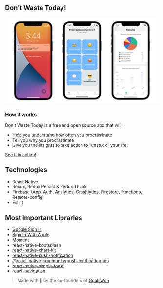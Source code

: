 ## Don't Waste Today!
![Don't Waste Today](img/header.png)

### How it works
Don't Waste Today is a free and open source app that will:

- Help you understand how often you procrastinate
- Tell you why you procrastinate
- Give you the insights to take action to "unstuck" your life.

[See it in action!](https://dontwaste.today/)
## Technologies

- React Native 
- Redux, Redux Persist & Redux Thunk
- Firebase (App, Auth, Analytics, Crashlytics, Firestore, Functions, Remote-config)
- Eslint

## Most important Libraries

- [Google Sign In](https://github.com/react-native-google-signin/google-signin)
- [Sign In With Apple](https://github.com/invertase/react-native-apple-authentication)
- [Moment](https://momentjs.com/)
- [react-native-bootsplash](https://github.com/zoontek/react-native-bootsplash)
- [react-native-chart-kit](https://github.com/indiespirit/react-native-chart-kit)
- [react-native-push-notification](https://github.com/zo0r/react-native-push-notification)
- [@react-native-community/push-notification-ios](https://github.com/react-native-push-notification-ios/push-notification-ios)
- [react-native-simple-toast](https://github.com/vonovak/react-native-simple-toast)
- [react-navigation](https://github.com/react-navigation/react-navigation)

> Made with 💖 by the co-founders of [GoalsWon](https://www.goalswon.com/?utm_source=gh&utm_medium=sideproject&utm_campaign=dwt)
